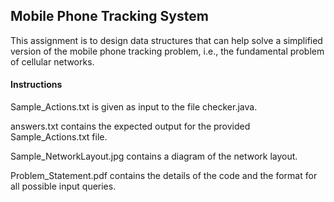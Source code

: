 ## Mobile Phone Tracking System

This assignment is to design data structures that can help solve a simplified version of the mobile phone tracking problem, i.e., the fundamental problem of cellular networks.

#### Instructions

Sample_Actions.txt is given as input to the file checker.java.

answers.txt contains the expected output for the provided Sample_Actions.txt file.

Sample_NetworkLayout.jpg contains a diagram of the network layout.

Problem_Statement.pdf contains the details of the code and the format for all possible input queries.
